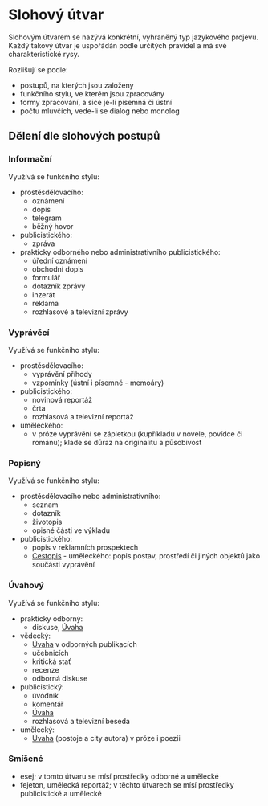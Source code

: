 # Slohový útvar

Slohovým útvarem se nazývá konkrétní, vyhraněný typ jazykového projevu. Každý takový útvar je uspořádán podle určitých pravidel a má své charakteristické rysy. 

 Rozlišují se podle:
 
- postupů, na kterých jsou založeny
- funkčního stylu, ve kterém jsou zpracovány
- formy zpracování, a sice je-li písemná či ústní
- počtu mluvčích, vede-li se dialog nebo monolog

## Dělení dle slohových postupů

### Informační

Využívá se funkčního stylu:

- prostěsdělovacího:
	- oznámení
	- dopis
	- telegram
	- běžný hovor
- publicistického:
	- zpráva
- prakticky odborného nebo administrativního publicistického:
	- úřední oznámení
	- obchodní dopis
	- formulář
	- dotazník zprávy
	- inzerát
	- reklama
	- rozhlasové a televizní zprávy

### Vyprávěcí

Využívá se funkčního stylu:

- prostěsdělovacího:
	- vyprávění příhody
	- vzpomínky (ústní i písemné - memoáry)
- publicistického:
	- novinová reportáž
	- črta
	- rozhlasová a televizní reportáž
- uměleckého:
	- v próze vyprávění se zápletkou (kupříkladu v novele, povídce či románu); klade se důraz na originalitu a působivost 

### Popisný

Využívá se funkčního stylu:

- prostěsdělovacího nebo administrativního:
	- seznam
	- dotazník
	- životopis
	- opisné části ve výkladu
- publicistického:
	- popis v reklamních prospektech
	- [Cestopis](Cestopis.md) - uměleckého: popis postav, prostředí či jiných objektů jako součásti vyprávění 

### Úvahový

Využívá se funkčního stylu:

- prakticky odborný:
	- diskuse, [Úvaha](Úvaha.md)
- vědecký:
	- [Úvaha](Úvaha.md) v odborných publikacích
	- učebnicích
	- kritická stať
	- recenze
	- odborná diskuse
- publicistický:
	- úvodník
	- komentář
	- [Úvaha](Úvaha.md)
	- rozhlasová a televizní beseda
- umělecký:
	- [Úvaha](Úvaha.md) (postoje a city autora) v próze i poezii

### Smíšené

- esej; v tomto útvaru se mísí prostředky odborné a umělecké
- fejeton, umělecká reportáž; v těchto útvarech se mísí prostředky publicistické a umělecké